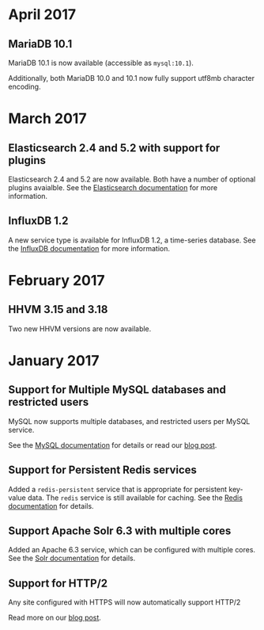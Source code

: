 # April 2017

## MariaDB 10.1

MariaDB 10.1 is now available (accessible as `mysql:10.1`).

Additionally, both MariaDB 10.0 and 10.1 now fully support utf8mb character encoding.

# March 2017

## Elasticsearch 2.4 and 5.2 with support for plugins

Elasticsearch 2.4 and 5.2 are now available.  Both have a number of optional plugins avaialble.  See the [Elasticsearch documentation](/configuration/services/elasticsearch.md) for more information.

## InfluxDB 1.2

A new service type is available for InfluxDB 1.2, a time-series database.  See the [InfluxDB documentation](/configuration/services/influxdb.md) for more information.

# February 2017

## HHVM 3.15 and 3.18

Two new HHVM versions are now available.

# January 2017

## Support for Multiple MySQL databases and restricted users

MySQL now supports multiple databases, and restricted users per MySQL service.

See the [MySQL documentation](/configuration/services/mysql.md) for details or read our [blog post](https://platform.sh/2017/02/multi-mysql/).

## Support for Persistent Redis services

Added a `redis-persistent` service that is appropriate for persistent key-value data. The `redis` service is still available for caching.  See the [Redis documentation](/configuration/services/redis.md) for details.

## Support Apache Solr 6.3 with multiple cores

Added an Apache 6.3 service, which can be configured with multiple cores.  See the [Solr documentation](/configuration/services/solr.md) for details.

## Support for HTTP/2

Any site configured with HTTPS will now automatically support HTTP/2

Read more on our [blog post](https://platform.sh/2017/1/http2/).

